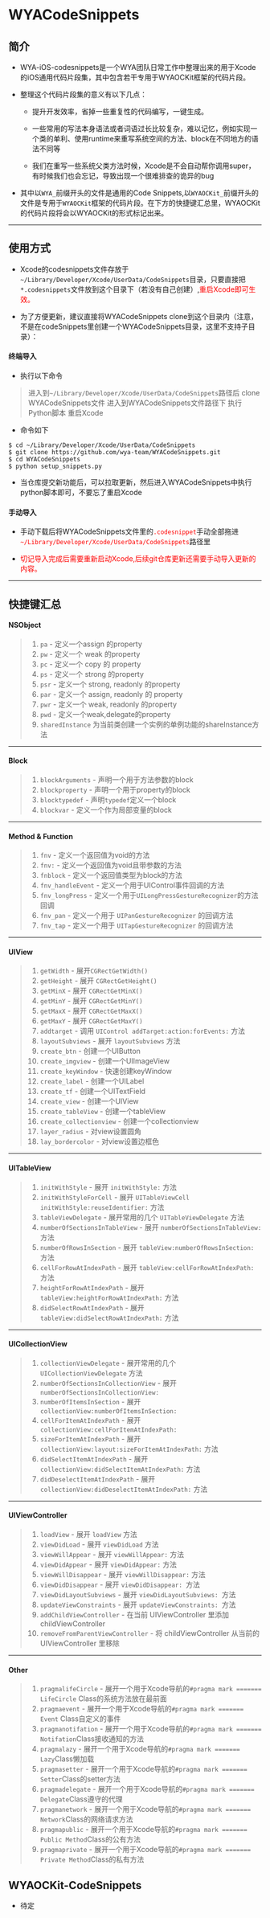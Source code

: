 # WYACodeSnippets

## 简介

- WYA-iOS-codesnippets是一个WYA团队日常工作中整理出来的用于Xcode的iOS通用代码片段集，其中包含若干专用于WYAOCKit框架的代码片段。

- 整理这个代码片段集的意义有以下几点：

    - 提升开发效率，省掉一些重复性的代码编写，一键生成。

    - 一些常用的写法本身语法或者词语过长比较复杂，难以记忆，例如实现一个类的单利、使用runtime来重写系统空间的方法、block在不同地方的语法不同等

    - 我们在重写一些系统父类方法时候，Xcode是不会自动帮你调用super，有时候我们也会忘记，导致出现一个很难排查的诡异的bug

- 其中以`WYA_`前缀开头的文件是通用的Code Snippets,以`WYAOCKit_`前缀开头的文件是专用于`WYAOCKit`框架的代码片段。在下方的快捷键汇总里，WYAOCKit的代码片段将会以WYAOCKit的形式标记出来。

 
---

## 使用方式

- Xcode的codesnippets文件存放于`~/Library/Developer/Xcode/UserData/CodeSnippets`目录，只要直接把`*.codesnippets`文件放到这个目录下（若没有自己创建）,<font color="red">重启Xcode即可生效。</font>

- 为了方便更新，建议直接将WYACodeSnippets clone到这个目录内（注意，不是在codeSnippets里创建一个WYACodeSnippets目录，这里不支持子目录）：
#### 终端导入

- 执行以下命令

>进入到`~/Library/Developer/Xcode/UserData/CodeSnippets`路径后
>clone WYACodeSnippets文件
>进入到WYACodeSnippets文件路径下
>执行Python脚本
>重启Xcode 

- 命令如下

```
$ cd ~/Library/Developer/Xcode/UserData/CodeSnippets
$ git clone https://github.com/wya-team/WYACodeSnippets.git
$ cd WYACodeSnippets
$ python setup_snippets.py
```

- 当仓库提交新功能后，可以拉取更新，然后进入WYACodeSnippets中执行python脚本即可，不要忘了重启Xcode



#### 手动导入

- 手动下载后将WYACodeSnippets文件里的<font color="red">`.codesnippet`</font>手动全部拖进<font color="red">`~/Library/Developer/Xcode/UserData/CodeSnippets`</font>路径里

- <font color="red">切记导入完成后需要重新启动Xcode,后续git仓库更新还需要手动导入更新的内容。</font>

---

## 快捷键汇总

#### NSObject

> 1. `pa` - 定义一个assign 的property
> 2. `pw` - 定义一个 weak 的property
> 3. `pc` - 定义一个 copy 的 property
> 4. `ps` - 定义一个 strong 的property
> 5. `psr` - 定义一个 strong, readonly 的property
> 6. `par` - 定义一个 assign, readonly 的 property
> 7. `pwr` - 定义一个 weak, readonly 的property
> 8. `pwd` - 定义一个weak,delegate的property 
> 9. `sharedInstance` 为当前类创建一个实例的单例功能的shareInstance方法

---

#### Block

> 1. `blockArguments` - 声明一个用于方法参数的block
> 2. `blockproperty` - 声明一个用于property的block
> 3. `blocktypedef` - 声明`typedef`定义一个block
> 4. `blockvar` - 定义一个作为局部变量的block

---

#### Method & Function

> 1. `fnv` - 定义一个返回值为void的方法
> 2. `fnv:` - 定义一个返回值为void且带参数的方法
> 3. `fnblock` - 定义一个返回值类型为block的方法
> 4. `fnv_handleEvent` - 定义一个用于UIControl事件回调的方法
> 5. `fnv_longPress` - 定义一个用于`UILongPressGestureRecognizer`的方法回调
> 6. `fnv_pan` - 定义一个用于 `UIPanGestureRecognizer` 的回调方法
> 7. `fnv_tap` - 定义一个用于 `UITapGestureRecognizer` 的回调方法
 
 ---
  
#### UIView

> 1. `getWidth` - 展开`CGRectGetWidth()`
> 2. `getHeight` - 展开 `CGRectGetHeight()`
> 3. `getMinX` - 展开 `CGRectGetMinX()`
> 4. `getMinY` - 展开 `CGRectGetMinY()`
> 5. `getMaxX` - 展开 `CGRectGetMaxX()`
> 6. `getMaxY` - 展开 `CGRectGetMaxY()`
> 7. `addtarget` - 调用 `UIControl addTarget:action:forEvents:` 方法
> 8. `layoutSubviews` - 展开 `layoutSubviews` 方法
> 9. `create_btn` - 创建一个UIButton
> 10. `create_imgview` - 创建一个UIImageView
> 11. `create_keyWindow` - 快速创建keyWindow
> 12. `create_label` - 创建一个UILabel
> 13. `create_tf` - 创建一个UITextField
> 14. `create_view` - 创建一个UIView
> 15. `create_tableView` - 创建一个tableView
> 16. `create_collectionview` - 创建一个collectionview 
> 17. `layer_radius` - 对view设置圆角
> 18. `lay_bordercolor` - 对view设置边框色

---

####  UITableView

> 1.  `initWithStyle` - 展开 `initWithStyle:` 方法
> 2. `initWithStyleForCell` - 展开 `UITableViewCell initWithStyle:reuseIdentifier:` 方法
> 3. `tableViewDelegate` - 展开常用的几个 `UITableViewDelegate` 方法
> 4. `numberOfSectionsInTableView` - 展开 `numberOfSectionsInTableView:`方法
> 5. `numberOfRowsInSection` - 展开 `tableView:numberOfRowsInSection:` 方法
> 6. `cellForRowAtIndexPath` - 展开 `tableView:cellForRowAtIndexPath:` 方法
> 7. `heightForRowAtIndexPath` - 展开 `tableView:heightForRowAtIndexPath:` 方法
> 8. `didSelectRowAtIndexPath` - 展开 `tableView:didSelectRowAtIndexPath:` 方法

---

#### UICollectionView

> 1. `collectionViewDelegate` - 展开常用的几个`UICollectionViewDelegate` 方法
> 2. `numberOfSectionsInCollectionView` - 展开 `numberOfSectionsInCollectionView:`
> 3. `numberOfItemsInSection` - 展开 `collectionView:numberOfItemsInSection:`
> 4. `cellForItemAtIndexPath` - 展开 `collectionView:cellForItemAtIndexPath:`
> 5. `sizeForItemAtIndexPath` - 展开 `collectionView:layout:sizeForItemAtIndexPath:` 方法
> 6. `didSelectItemAtIndexPath` - 展开 `collectionView:didSelectItemAtIndexPath:` 方法
> 7. `didDeselectItemAtIndexPath` - 展开 `collectionView:didDeselectItemAtIndexPath:` 方法

---

#### UIViewController

> 1. `loadView` - 展开 `loadView` 方法
> 2. `viewDidLoad` - 展开 `viewDidLoad` 方法
> 3. `viewWillAppear` - 展开 `viewWillAppear:` 方法
> 4. `viewDidAppear` - 展开 `viewDidAppear:` 方法
> 5. `viewWillDisappear` - 展开 `viewWillDisappear:` 方法
> 6. `viewDidDisappear` - 展开 `viewDidDisappear: `方法
> 7. `viewDidLayoutSubviews` - 展开 `viewDidLayoutSubviews: `方法
> 8. `updateViewConstraints` - 展开 `updateViewConstraints: `方法
> 9. `addChildViewController` - 在当前 UIViewController 里添加 childViewController
> 10. `removeFromParentViewController` - 将 childViewController 从当前的 UIViewController 里移除
 
 ---
 
#### Other

> 1. `pragmalifeCircle` - 展开一个用于Xcode导航的`#pragma mark ======= LifeCircle` Class的系统方法放在最前面
> 2. `pragmaevent` - 展开一个用于Xcode导航的`#pragma mark ======= Event` Class自定义的事件
> 3. `pragmanotifation` - 展开一个用于Xcode导航的`#pragma mark ======= Notifation`Class接收通知的方法
> 4. `pragmalazy` - 展开一个用于Xcode导航的`#pragma mark ======= Lazy`Class懒加载
> 5. `pragmasetter` - 展开一个用于Xcode导航的`#pragma mark ======= Setter`Class的setter方法
> 6. `pragmadelegate` - 展开一个用于Xcode导航的`#pragma mark ======= Delegate`Class遵守的代理
> 7. `pragmanetwork`  - 展开一个用于Xcode导航的`#pragma mark ======= Network`Class的网络请求方法
> 8. `pragmapublic` - 展开一个用于Xcode导航的`#pragma mark ======= Public Method`Class的公有方法
> 9. `pragmaprivate` - 展开一个用于Xcode导航的`#pragma mark ======= Private Method`Class的私有方法

## WYAOCKit-CodeSnippets

- 待定


